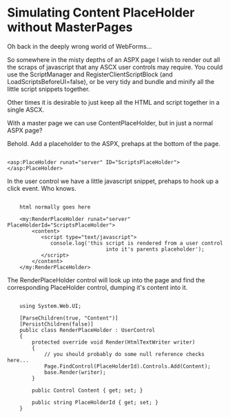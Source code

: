 # Simulating Content PlaceHolder without MasterPages #

Oh back in the deeply wrong world of WebForms...

So somewhere in the misty depths of an ASPX page I wish to render out all the scraps of javascript that any ASCX user controls may require. You could use the ScriptManager and RegisterClientScriptBlock (and LoadScriptsBeforeUI=false), or be very tidy and bundle and minify all the little script snippets together.

Other times it is desirable to just keep all the HTML and script together in a single ASCX.

With a master page we can use ContentPlaceHolder, but in just a normal ASPX page?

Behold.  Add a placeholder to the ASPX, prehaps at the bottom of the page.

<pre><code>
&lt;asp:PlaceHolder runat="server" ID="ScriptsPlaceHolder"&gt;&lt;/asp:PlaceHolder&gt;
</code></pre>

In the user control we have a little javascript snippet, prehaps to hook up a click event. Who knows.

<pre><code>
    html normally goes here

    &lt;my:RenderPlaceHolder runat="server" PlaceHolderId="ScriptsPlaceHolder"&gt;
        &lt;content&gt;
           &lt;script type="text/javascript"&gt;
              console.log('this script is rendered from a user control 
								into it's parents placeholder');
           &lt;/script&gt;        
        &lt;/content&gt;
    &lt;/my:RenderPlaceHolder&gt;
</code></pre>

The RenderPlaceHolder control will look up into the page and find the corresponding PlaceHolder control, dumping it's content into it.

<pre><code>
    using System.Web.UI;

    [ParseChildren(true, "Content")]
    [PersistChildren(false)]
    public class RenderPlaceHolder : UserControl
    {
        protected override void Render(HtmlTextWriter writer)
        {
            // you should probably do some null reference checks here...
            Page.FindControl(PlaceHolderId).Controls.Add(Content);
            base.Render(writer);
        }

        public Control Content { get; set; }

        public string PlaceHolderId { get; set; }
    }

</code></pre>
